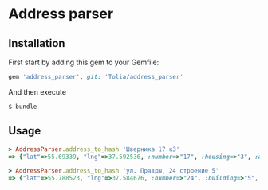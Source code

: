 Address parser
===============


Installation
----

First start by adding this gem to your Gemfile:

``` ruby
gem 'address_parser', git: 'Tolia/address_parser'
```
And then execute
```
$ bundle
```


Usage
-----
``` ruby
> AddressParser.address_to_hash 'Шверника 17 к3'
=> {"lat"=>55.69339, "lng"=>37.592536, :number=>"17", :housing=>"3", :address=>"ul. Shvernika"}

> AddressParser.address_to_hash 'ул. Правды, 24 строение 5'
=> {"lat"=>55.788523, "lng"=>37.584676, :number=>"24", :building=>"5", :address=>"ul. Pravdy"}

```